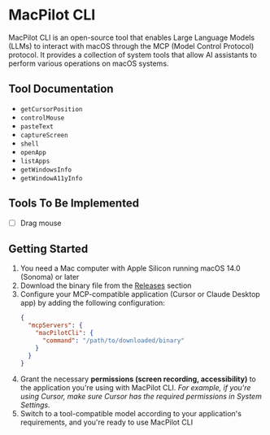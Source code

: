 # MacPilot CLI

MacPilot CLI is an open-source tool that enables Large Language Models (LLMs) to interact with macOS through the MCP (Model Control Protocol) protocol.
It provides a collection of system tools that allow AI assistants to perform various operations on macOS systems.

## Tool Documentation
  - `getCursorPosition`
  - `controlMouse`
  - `pasteText`
  - `captureScreen`
  - `shell`
  - `openApp`
  - `listApps`
  - `getWindowsInfo`
  - `getWindowA11yInfo`

## Tools To Be Implemented
- [ ] Drag mouse

## Getting Started

1. You need a Mac computer with Apple Silicon running macOS 14.0 (Sonoma) or later
2. Download the binary file from the [Releases](https://github.com/huhu415/macPilotCli) section
3. Configure your MCP-compatible application (Cursor or Claude Desktop app) by adding the following configuration:
   ```json
   {
     "mcpServers": {
       "macPilotCli": {
         "command": "/path/to/downloaded/binary"
       }
     }
   }
   ```
4. Grant the necessary **permissions (screen recording, accessibility)** to the application you're using with MacPilot CLI.
*For example, if you're using Cursor, make sure Cursor has the required permissions in System Settings.*
5. Switch to a tool-compatible model according to your application's requirements, and you're ready to use MacPilot CLI
